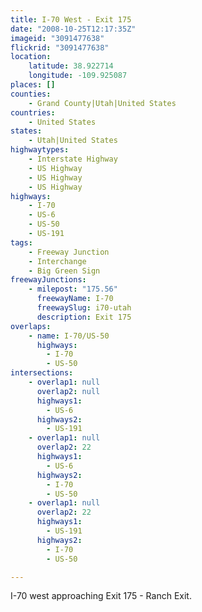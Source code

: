 ```yaml
---
title: I-70 West - Exit 175
date: "2008-10-25T12:17:35Z"
imageid: "3091477638"
flickrid: "3091477638"
location:
    latitude: 38.922714
    longitude: -109.925087
places: []
counties:
    - Grand County|Utah|United States
countries:
    - United States
states:
    - Utah|United States
highwaytypes:
    - Interstate Highway
    - US Highway
    - US Highway
    - US Highway
highways:
    - I-70
    - US-6
    - US-50
    - US-191
tags:
    - Freeway Junction
    - Interchange
    - Big Green Sign
freewayJunctions:
    - milepost: "175.56"
      freewayName: I-70
      freewaySlug: i70-utah
      description: Exit 175
overlaps:
    - name: I-70/US-50
      highways:
        - I-70
        - US-50
intersections:
    - overlap1: null
      overlap2: null
      highways1:
        - US-6
      highways2:
        - US-191
    - overlap1: null
      overlap2: 22
      highways1:
        - US-6
      highways2:
        - I-70
        - US-50
    - overlap1: null
      overlap2: 22
      highways1:
        - US-191
      highways2:
        - I-70
        - US-50

---
```

I-70 west approaching Exit 175 - Ranch Exit.